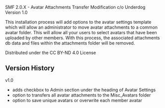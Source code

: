 SMF 2.0.X - Avatar Attachments Transfer Modification c/o Underdog
Version 1.0


This installation process will add options to the avatar settings template
which will allow an administrator to move avatar attachments to a common avatar folder.
This will allow all your users to select avatars that have been uploaded by other members.
With this process, the associated attachments db data and files within the attachments folder will be removed.

Distributed under the CC BY-ND 4.0 License

Version History
---------------

v1.0
+ adds checkbox to Admin section under the heading of Avatar Settings
+ option to transfers all avatar attachments to the Misc_Avatars folder
+ option to save unique avatars or overwrite each member avatar
